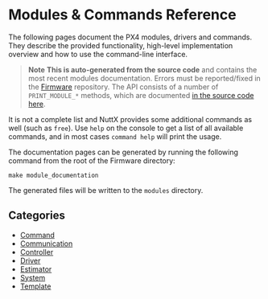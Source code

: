# Modules & Commands Reference

The following pages document the PX4 modules, drivers and commands. 
They describe the provided functionality, high-level implementation overview and how to use the command-line interface.

> **Note** **This is auto-generated from the source code** and contains the most recent modules documentation.
  Errors must be reported/fixed in the [Firmware](https://github.com/PX4/Firmware) repository.
  The API consists of a number of `PRINT_MODULE_*` methods, which are documented [in the source code here](https://github.com/PX4/Firmware/blob/v1.8.0/src/platforms/px4_module.h#L381).

It is not a complete list and NuttX provides some additional commands as well (such as `free`). 
Use `help` on the console to get a list of all available commands, and in most cases `command help` will print the usage.

The documentation pages can be generated by running the following command from the root of the Firmware directory:
```
make module_documentation
```
The generated files will be written to the `modules` directory.

## Categories
- [Command](modules_command.md)
- [Communication](modules_communication.md)
- [Controller](modules_controller.md)
- [Driver](modules_driver.md)
- [Estimator](modules_estimator.md)
- [System](modules_system.md)
- [Template](modules_template.md)
